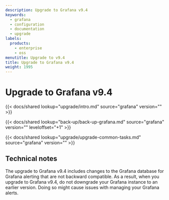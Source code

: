 ```yaml
---
description: Upgrade to Grafana v9.4
keywords:
  - grafana
  - configuration
  - documentation
  - upgrade
labels:
  products:
    - enterprise
    - oss
menutitle: Upgrade to v9.4
title: Upgrade to Grafana v9.4
weight: 1995
---
```


# Upgrade to Grafana v9.4

{{< docs/shared lookup="upgrade/intro.md" source="grafana" version="<GRAFANA VERSION>" >}}

{{< docs/shared lookup="back-up/back-up-grafana.md" source="grafana" version="<GRAFANA VERSION>" leveloffset="+1" >}}

{{< docs/shared lookup="upgrade/upgrade-common-tasks.md" source="grafana" version="<GRAFANA VERSION>" >}}

## Technical notes

The upgrade to Grafana v9.4 includes changes to the Grafana database for Grafana alerting that are not backward compatible. As a result, when you upgrade to Grafana v9.4, do not downgrade your Grafana instance to an earlier version. Doing so might cause issues with managing your Grafana alerts.
